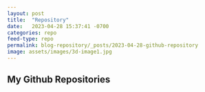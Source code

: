 ```yaml
---
layout: post
title:  "Repository"
date:   2023-04-28 15:37:41 -0700
categories: repo
feed-type: repo
permalink: blog-repository/_posts/2023-04-28-github-repository
image: assets/images/3d-image1.jpg
---
```


<h2>My Github Repositories</h2>
